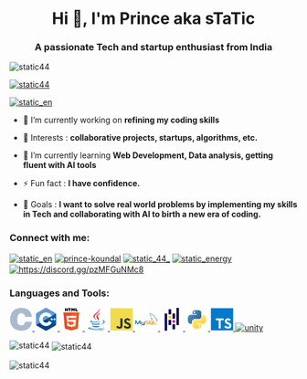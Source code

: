 <h1 align="center">Hi 👋, I'm Prince aka sTaTic</h1>
<h3 align="center">A passionate Tech and startup enthusiast from India</h3>

<p align="left"> <img src="https://komarev.com/ghpvc/?username=static44&label=Profile%20views&color=0e75b6&style=flat" alt="static44" /> </p>

<p align="left"> <a href="https://github.com/ryo-ma/github-profile-trophy"><img src="https://github-profile-trophy.vercel.app/?username=static44" alt="static44" /></a> </p>

<p align="left"> <a href="https://twitter.com/static_en" target="blank"><img src="https://img.shields.io/twitter/follow/static_en?logo=twitter&style=for-the-badge" alt="static_en" /></a> </p>

- 🔭 I’m currently working on **refining my coding skills**

- 👯 Interests : **collaborative projects, startups, algorithms, etc.**

- 🌱 I’m currently learning **Web Development, Data analysis, getting fluent with AI tools**

- ⚡ Fun fact : **I have confidence.**

- 🎯 Goals : **I want to solve real world problems by implementing my skills in Tech and collaborating with AI to birth a new era of coding.**

<h3 align="left">Connect with me:</h3>
<p align="left">
<a href="https://twitter.com/static_en" target="blank"><img align="center" src="https://raw.githubusercontent.com/rahuldkjain/github-profile-readme-generator/master/src/images/icons/Social/twitter.svg" alt="static_en" height="30" width="40" /></a>
<a href="https://linkedin.com/in/prince-koundal" target="blank"><img align="center" src="https://raw.githubusercontent.com/rahuldkjain/github-profile-readme-generator/master/src/images/icons/Social/linked-in-alt.svg" alt="prince-koundal" height="30" width="40" /></a>
<a href="https://instagram.com/static_44_" target="blank"><img align="center" src="https://raw.githubusercontent.com/rahuldkjain/github-profile-readme-generator/master/src/images/icons/Social/instagram.svg" alt="static_44_" height="30" width="40" /></a>
<a href="https://www.youtube.com/c/static_energy" target="blank"><img align="center" src="https://raw.githubusercontent.com/rahuldkjain/github-profile-readme-generator/master/src/images/icons/Social/youtube.svg" alt="static_energy" height="30" width="40" /></a>
<a href="https://discord.gg/https://discord.gg/pzMFGuNMc8" target="blank"><img align="center" src="https://raw.githubusercontent.com/rahuldkjain/github-profile-readme-generator/master/src/images/icons/Social/discord.svg" alt="https://discord.gg/pzMFGuNMc8" height="30" width="40" /></a>
</p>

<h3 align="left">Languages and Tools:</h3>
<p align="left"> <a href="https://www.cprogramming.com/" target="_blank" rel="noreferrer"> <img src="https://raw.githubusercontent.com/devicons/devicon/master/icons/c/c-original.svg" alt="c" width="40" height="40"/> </a> <a href="https://www.w3schools.com/cpp/" target="_blank" rel="noreferrer"> <img src="https://raw.githubusercontent.com/devicons/devicon/master/icons/cplusplus/cplusplus-original.svg" alt="cplusplus" width="40" height="40"/> </a> <a href="https://www.w3.org/html/" target="_blank" rel="noreferrer"> <img src="https://raw.githubusercontent.com/devicons/devicon/master/icons/html5/html5-original-wordmark.svg" alt="html5" width="40" height="40"/> </a> <a href="https://www.java.com" target="_blank" rel="noreferrer"> <img src="https://raw.githubusercontent.com/devicons/devicon/master/icons/java/java-original.svg" alt="java" width="40" height="40"/> </a> <a href="https://developer.mozilla.org/en-US/docs/Web/JavaScript" target="_blank" rel="noreferrer"> <img src="https://raw.githubusercontent.com/devicons/devicon/master/icons/javascript/javascript-original.svg" alt="javascript" width="40" height="40"/> </a> <a href="https://www.mysql.com/" target="_blank" rel="noreferrer"> <img src="https://raw.githubusercontent.com/devicons/devicon/master/icons/mysql/mysql-original-wordmark.svg" alt="mysql" width="40" height="40"/> </a> <a href="https://pandas.pydata.org/" target="_blank" rel="noreferrer"> <img src="https://raw.githubusercontent.com/devicons/devicon/2ae2a900d2f041da66e950e4d48052658d850630/icons/pandas/pandas-original.svg" alt="pandas" width="40" height="40"/> </a> <a href="https://www.python.org" target="_blank" rel="noreferrer"> <img src="https://raw.githubusercontent.com/devicons/devicon/master/icons/python/python-original.svg" alt="python" width="40" height="40"/> </a> <a href="https://www.typescriptlang.org/" target="_blank" rel="noreferrer"> <img src="https://raw.githubusercontent.com/devicons/devicon/master/icons/typescript/typescript-original.svg" alt="typescript" width="40" height="40"/> </a> <a href="https://unity.com/" target="_blank" rel="noreferrer"> <img src="https://www.vectorlogo.zone/logos/unity3d/unity3d-icon.svg" alt="unity" width="40" height="40"/> </a> </p>

<p><img align="left" src="https://github-readme-stats.vercel.app/api/top-langs?username=static44&show_icons=true&locale=en&layout=compact" alt="static44" /></p>

<p>&nbsp;<img align="center" src="https://github-readme-stats.vercel.app/api?username=static44&show_icons=true&locale=en" alt="static44" /></p>

<p><img align="center" src="https://github-readme-streak-stats.herokuapp.com/?user=static44&" alt="static44" /></p>
